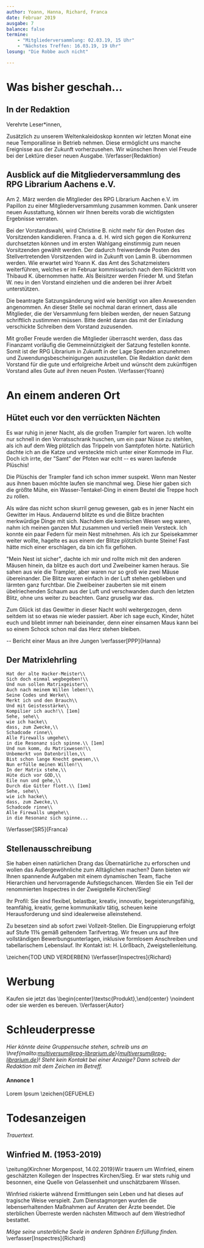 ```yaml
---
author: Yoann, Hanna, Richard, Franca
date: Februar 2019
ausgabe: 7
balance: false
termine:
    - "Mitgliederversammlung: 02.03.19, 15 Uhr"
    - "Nächstes Treffen: 16.03.19, 19 Uhr"
losung: "Die Robbe auch nicht"

---
```


# Was bisher geschah...
## In der Redaktion
Verehrte Leser*innen,

Zusätzlich zu unserem Weltenkaleidoskop konnten wir letzten Monat eine neue Temporallinse in Betrieb nehmen. Diese ermöglicht uns manche Ereignisse aus der Zukunft vorherzusehen. Wir wünschen Ihnen viel Freude bei der Lektüre dieser neuen Ausgabe.
\Verfasser{Redaktion}

## Ausblick auf die Mitgliederversammlung des RPG Librarium Aachens e.V.
Am 2. März werden die Mitglieder des RPG Librarium Aachen e.V. im Papillon zu einer Mitgliederversammlung zusammen kommen. Dank unserer neuen Ausstattung, können wir Ihnen bereits vorab die wichtigsten Ergebnisse verraten.

Bei der Vorstandswahl, wird Christine B. nicht mehr für den Posten des Vorsitzenden kandidieren. Franca a. d. H. wird sich gegen die Konkurrenz durchsetzten können und im ersten Wahlgang einstimmig zum neuen Vorsitzenden gewählt werden. Der dadurch freiwerdende Posten des Stellvertretenden Vorsitzenden wird in Zukunft von Lamin B. übernommen werden. Wie erwartet wird Yoann K. das Amt des Schatzmeisters weiterführen, welches er im Februar kommissarisch nach dem Rücktritt von Thibaud K. übernommen hatte. Als Beisitzer werden Frieder M. und Stefan W. neu in den Vorstand einziehen und die anderen bei ihrer Arbeit unterstützen.

Die beantragte Satzungsänderung wird wie benötigt von allen Anwesenden angenommen. An dieser Stelle sei nochmal daran erinnert, dass alle Mitglieder, die der Versammlung fern bleiben werden, der neuen Satzung schriftlich zustimmen müssen. Bitte denkt daran das mit der Einladung verschickte Schreiben dem Vorstand zuzusenden.

Mit großer Freude werden die Mitglieder überrascht werden, dass das Finanzamt vorläufig die Gemmeinnützigkeit der Satzung festellen konnte. Somit ist der RPG Librarium in Zukunft in der Lage Spenden anzunehmen und Zuwendungsbescheinigungen auszustellen.
Die Redaktion dankt dem Vorstand für die gute und erfolgreiche Arbeit und wünscht dem zukünftigen Vorstand alles Gute auf ihren neuen Posten.
\Verfasser{Yoann}

# An einem anderen Ort

## Hütet euch vor den verrückten Nächten
Es war ruhig in jener Nacht, als die großen Trampler fort waren. Ich wollte nur schnell in den Vorratsschrank huschen, um ein paar Nüsse zu stehlen, als ich auf dem Weg plötzlich das Trippeln von Samtpfoten hörte. Natürlich dachte ich an die Katze und versteckte mich unter einer Kommode im Flur. Doch ich irrte, der "Samt" der Pfoten war echt -- es waren laufende Plüschis!

Die Plüschis der Trampler fand ich schon immer suspekt. Wenn man Nester aus ihnen bauen möchte laufen sie manchmal weg. Diese hier gaben sich die größte Mühe, ein Wasser-Tentakel-Ding in einem Beutel die Treppe hoch zu rollen.

Als wäre das nicht schon skurril genug gewesen, gab es in jener Nacht ein Gewitter im Haus. Andauernd blitzte es und die Blitze brachten merkwürdige Dinge mit sich. Nachdem die komischen Wesen weg waren, nahm ich meinen ganzen Mut zusammen und verließ mein Versteck. Ich konnte ein paar Federn für mein Nest mitnehmen. Als ich zur Speisekammer weiter wollte, hagelte es aus einem der Blitze plötzlich bunte Steine! Fast hätte mich einer erschlagen, da bin ich fix geflohen.

"Mein Nest ist sicher", dachte ich mir und rollte mich mit den anderen Mäusen hinein, da blitze es auch dort und Zweibeiner kamen heraus. Sie sahen aus wie die Trampler, aber waren nur so groß wie zwei Mäuse übereinander. Die Blitze waren einfach in der Luft stehen geblieben und lärmten ganz furchtbar. Die Zweibeiner zauberten sie mit einem übelriechenden Schaum aus der Luft und verschwanden durch den letzten Blitz, ohne uns weiter zu beachten. Ganz gruselig war das.

Zum Glück ist das Gewitter in dieser Nacht wohl weitergezogen, denn seitdem ist so etwas nie wieder passiert. Aber ich sage euch, Kinder, hütet euch und bliebt immer nah beieinander, denn einer einsamen Maus kann bei so einem Schock schon mal das Herz stehen bleiben.

-- Bericht einer Maus an ihre Jungen
\verfasser[PPP]{Hanna}

## Der Matrixlehrling
```{=latex}
Hat der alte Hacker-Meister\\
Sich doch einmal wegbegeben!\\
Und nun sollen Matrixgeister\\
Auch nach meinem Willen leben!\\
Seine Codes und Werke\\
Merkt ich und den Brauch\\
Und mit Geistesstärke\\
Kompilier ich auch!\\ [1em]
Sehe, sehe\\
wie ich hacke\\
dass, zum Zwecke,\\
Schadcode rinne\\
Alle Firewalls umgehe\\
in die Resonanz sich spinne.\\ [1em]
Und nun komm, du Matrixwesen!\\
Unbemerkt von Datenbrillen,\\
Bist schon lange Knecht gewesen,\\
Nun erfülle meinen Willen!\\
In der Matrix stehe,\\
Hüte dich vor GOD,\\
Eile nun und gehe,\\
Durch die Gitter flott.\\ [1em]
Sehe, sehe\\
wie ich hacke\\
dass, zum Zwecke,\\
Schadcode rinne\\
Alle Firewalls umgehe\\
in die Resonanz sich spinne...
```
\Verfasser[SR5]{Franca}

## Stellenausschreibung
Sie haben einen natürlichen Drang das Übernatürliche zu erforschen und wollen das Außergewöhnliche zum Alltäglichen machen?
Dann bieten wir Ihnen spannende Aufgaben mit einem dynamischen Team, flache Hierarchien und hervorragende Aufstiegschancen.
Werden Sie ein Teil der renommierten Inspectres in der Zweigstelle Kirchen/Sieg!

Ihr Profil:
Sie sind flexibel, belastbar, kreativ, innovativ, begeisterungsfähig, teamfähig, kreativ, gerne kommunikativ tätig, scheuen keine Herausforderung und sind idealerweise alleinstehend.

Zu besetzen sind ab sofort zwei Vollzeit-Stellen. Die Eingruppierung erfolgt auf Stufe 11¾ gemäß geltendem Tarifvertrag.
Wir freuen uns auf Ihre vollständigen Bewerbungsunterlagen, inklusive formlosem Anschreiben und tabellarischem Lebenslauf.
Ihr Kontakt ist: H. Lörßbach, Zweigstellenleitung.

\zeichen{TOD UND VERDERBEN}
\Verfasser[Inspectres]{Richard}

# Werbung
Kaufen sie jetzt das
\begin{center}\textsc{Produkt},\end{center} \noindent oder sie werden es bereuen.
\Verfasser{Autor}

# Schleuderpresse
*Hier könnte deine Gruppensuche stehen, schreib uns an \href{mailto:multiversum@rpg-librarium.de}{multiversum@rpg-librarium.de}! Steht kein Kontakt bei einer Anzeige? Dann schreib der Redaktion mit dem Zeichen im Betreff.*

#### Annonce 1
Lorem Ipsum
\zeichen{GEFUEHLE}

# Todesanzeigen
*Trauertext.*

## Winfried M. (1953-2019)
\zeitung{Kirchner Morgenpost, 14.02.2019}Wir trauern um Winfried, einem geschätzten Kollegen der Inspectres Kirchen/Sieg.
Er war stets ruhig und besonnen, eine Quelle von Gelassenheit und unschätzbarem Wissen.

Winfried riskierte während Ermittlungen sein Leben und hat dieses auf tragische Weise verspielt.
Zum Dienstagmorgen wurden die lebenserhaltenden Maßnahmen auf Anraten der Ärzte beendet.
Die sterblichen Überreste werden nächsten Mittwoch auf dem Westriedhof bestattet.

_Möge seine unsterbliche Seele in anderen Sphären Erfüllung finden._
\verfasser[Inspectres]{Richard}
